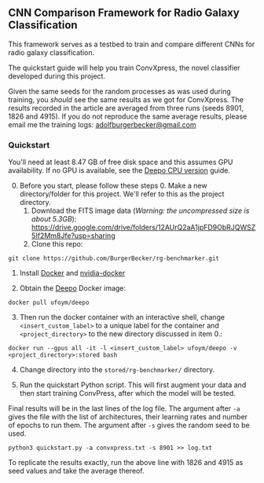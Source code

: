 ## CNN Comparison Framework for Radio Galaxy Classification

This framework serves as a testbed to train and compare different CNNs for radio galaxy classification.

The quickstart guide will help you train ConvXpress, the novel classifier developed during this project. 

Given the same seeds for the random processes as was used during training, you _should_ see the same results as we got for ConvXpress. The results recorded in the article are averaged from three runs (seeds 8901, 1826 and 4915). If you do not reproduce the same average results, please email me the training logs: adolfburgerbecker@gmail.com

### Quickstart

You'll need at least 8.47 GB of free disk space and this assumes GPU availability. If no GPU is available, see the [Deepo CPU version](https://github.com/ufoym/deepo#cpu-version) guide.

0. Before you start, please follow these steps
	0. Make a new directory/folder for this project. We'll refer to this as the project directory.
	1. Download the FITS image data (*Warning: the uncompressed size is about 5.3GB*): https://drive.google.com/drive/folders/12AUrQ2aA1jpFD9ObRJQWSZ5If2Mm8Jfe?usp=sharing
	2. Clone this repo: 

```git clone https://github.com/BurgerBecker/rg-benchmarker.git```

1. Install [Docker](https://docs.docker.com/engine/install/) and [nvidia-docker](https://github.com/NVIDIA/nvidia-docker)

2. Obtain the [Deepo](https://github.com/ufoym/deepo) Docker image:

```docker pull ufoym/deepo```

3. Then run the docker container with an interactive shell, change `<insert_custom_label>` to a unique label for the container and `<project_directory>` to the new directory discussed in item 0.:

```docker run --gpus all -it -l <insert_custom_label> ufoym/deepo -v <project_directory>:stored bash```

4. Change directory into the `stored/rg-benchmarker/` directory.

5. Run the quickstart Python script. This will first augment your data and then start training ConvPress, after which the model will be tested.

Final results will be in the last lines of the log file. The argument after `-a` gives the file with the list of architectures, their learning rates and number of epochs to run them. The argument after `-s` gives the random seed to be used.

```python3 quickstart.py -a convxpress.txt -s 8901 >> log.txt```

To replicate the results exactly, run the above line with 1826 and 4915 as seed values and take the average thereof.

<!-- 
Build the Dockerfile[^1] with the following command (this might take a while):

```docker build --tag something-something```

This built a Docker image. You can now run an instance of this image (called a Docker container):
*UPDATE THIS*
```docker run ```

You should now see a Linux terminal. Change directory into `rg-benchmarker`. Run the following command:
*UPDATE THIS*
```python3 quickstart.py >> log.txt```

This will first augment your data and then start training, after which the results will be tested.

Final results will be in the last lines of the file.

[^1]: The Dockerfile will mount the FITS folder (so don't change the name) and will eventually use it to save augmentations on disk (which will use an additional 3.169 GB). This is useful when training all the models, since they reuse the same data and it saves quite a bit of time and compute. This is probably less useful when training a single model, since this will generate and save 24 augmented images for each of the 350 training/validation images. That's 24 x 350 x 377.3 KB = 3.169 GB on top of the existing 5.3GB. -->
